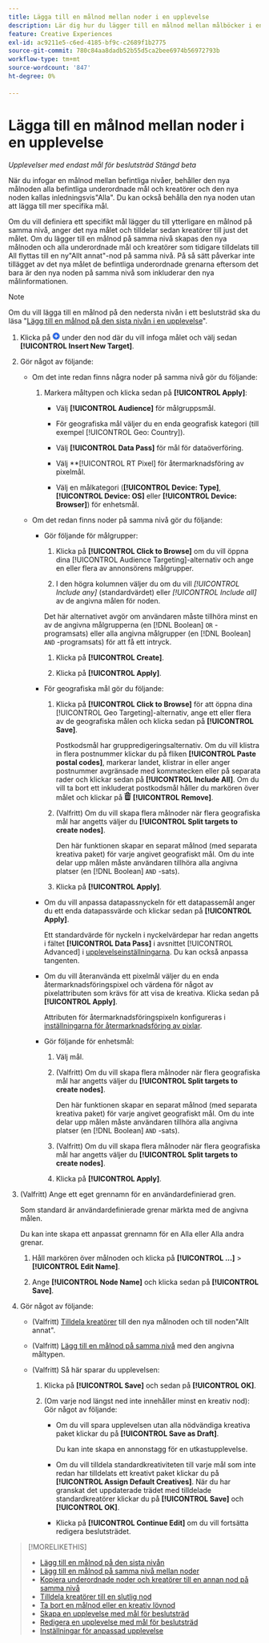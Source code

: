 ```yaml
---
title: Lägga till en målnod mellan noder i en upplevelse
description: Lär dig hur du lägger till en målnod mellan målböcker i en annonsupplevelse.
feature: Creative Experiences
exl-id: ac9211e5-c6ed-4185-bf9c-c2689f1b2775
source-git-commit: 780c84aa8dadb52b55d5ca2bee6974b56972793b
workflow-type: tm+mt
source-wordcount: '847'
ht-degree: 0%

---
```


# Lägga till en målnod mellan noder i en upplevelse

*Upplevelser med endast mål för beslutsträd*
*Stängd beta*

När du infogar en målnod mellan befintliga nivåer, behåller den nya målnoden alla befintliga underordnade mål och kreatörer och den nya noden kallas inledningsvis&quot;Alla&quot;. Du kan också behålla den nya noden utan att lägga till mer specifika mål.

Om du vill definiera ett specifikt mål lägger du till ytterligare en målnod på samma nivå, anger det nya målet och tilldelar sedan kreatörer till just det målet. Om du lägger till en målnod på samma nivå skapas den nya målnoden och alla underordnade mål och kreatörer som tidigare tilldelats till All flyttas till en ny&quot;Allt annat&quot;-nod på samma nivå. På så sätt påverkar inte tillägget av det nya målet de befintliga underordnade grenarna eftersom det bara är den nya noden på samma nivå som inkluderar den nya målinformationen.

>[!NOTE]
>
>Om du vill lägga till en målnod på den nedersta nivån i ett beslutsträd ska du läsa &quot;[Lägg till en målnod på den sista nivån i en upplevelse](experience-target-node-add-final.md)&quot;.

<!-- 1. [ways to get to the decision tree] -->

1. Klicka på ![Lägg till](/help/creative/assets/add.png "Lägg till") under den nod där du vill infoga målet och välj sedan **[!UICONTROL Insert New Target]**.

1. Gör något av följande:

   * Om det inte redan finns några noder på samma nivå gör du följande:

      1. Markera måltypen och klicka sedan på **[!UICONTROL Apply]**:

         * Välj **[!UICONTROL Audience]** för målgruppsmål.

         * För geografiska mål väljer du en enda geografisk kategori (till exempel [!UICONTROL Geo: Country]).

         * Välj **[!UICONTROL Data Pass]** för mål för dataöverföring.

         * Välj **[!UICONTROL RT Pixel] för återmarknadsföring av pixelmål.

         * Välj en målkategori (**[!UICONTROL Device: Type]**, **[!UICONTROL Device: OS]** eller **[!UICONTROL Device: Browser]**) för enhetsmål.

   * Om det redan finns noder på samma nivå gör du följande:

      * Gör följande för målgrupper:

         1. Klicka på **[!UICONTROL Click to Browse]** om du vill öppna dina [!UICONTROL Audience Targeting]-alternativ och ange en eller flera av annonsörens målgrupper.

         1. I den högra kolumnen väljer du om du vill *[!UICONTROL Include any]* (standardvärdet) eller *[!UICONTROL Include all]* av de angivna målen för noden.

        Det här alternativet avgör om användaren måste tillhöra minst en av de angivna målgrupperna (en [!DNL Boolean] `OR` -programsats) eller alla angivna målgrupper (en [!DNL Boolean] `AND` -programsats) för att få ett intryck.

         1. Klicka på **[!UICONTROL Create]**.

         1. Klicka på **[!UICONTROL Apply]**.

      * För geografiska mål gör du följande:

         1. Klicka på **[!UICONTROL Click to Browse]** för att öppna dina [!UICONTROL Geo Targeting]-alternativ, ange ett eller flera av de geografiska målen och klicka sedan på **[!UICONTROL Save]**.

            Postkodsmål har gruppredigeringsalternativ. Om du vill klistra in flera postnummer klickar du på fliken **[!UICONTROL Paste postal codes]**, markerar landet, klistrar in eller anger postnummer avgränsade med kommatecken eller på separata rader och klickar sedan på **[!UICONTROL Include All]**. Om du vill ta bort ett inkluderat postkodsmål håller du markören över målet och klickar på ![Ta bort](/help/creative/assets/delete.png "Ta bort") **[!UICONTROL Remove]**.

         1. (Valfritt) Om du vill skapa flera målnoder när flera geografiska mål har angetts väljer du **[!UICONTROL Split targets to create nodes]**.

            Den här funktionen skapar en separat målnod (med separata kreativa paket) för varje angivet geografiskt mål. Om du inte delar upp målen måste användaren tillhöra alla angivna platser (en [!DNL Boolean] `AND` -sats).

         1. Klicka på **[!UICONTROL Apply]**.

      * Om du vill anpassa datapassnyckeln för ett datapassemål anger du ett enda datapassvärde och klickar sedan på **[!UICONTROL Apply]**.

        Ett standardvärde för nyckeln i nyckelvärdepar har redan angetts i fältet **[!UICONTROL Data Pass]** i avsnittet [!UICONTROL Advanced] i [upplevelseinställningarna](experience-settings-targeting.md). Du kan också anpassa tangenten.

      * Om du vill återanvända ett pixelmål väljer du en enda återmarknadsföringspixel och värdena för något av pixelattributen som krävs för att visa de kreativa. Klicka sedan på **[!UICONTROL Apply]**.

        Attributen för återmarknadsföringspixeln konfigureras i [inställningarna för återmarknadsföring av pixlar](/help/creative/pixels/retargeting-pixel-manage.md).

      * Gör följande för enhetsmål:

         1. Välj mål.

         1. (Valfritt) Om du vill skapa flera målnoder när flera geografiska mål har angetts väljer du **[!UICONTROL Split targets to create nodes]**.

            Den här funktionen skapar en separat målnod (med separata kreativa paket) för varje angivet geografiskt mål. Om du inte delar upp målen måste användaren tillhöra alla angivna platser (en [!DNL Boolean] `AND` -sats).

         1. (Valfritt) Om du vill skapa flera målnoder när flera geografiska mål har angetts väljer du **[!UICONTROL Split targets to create nodes]**.

         1. Klicka på **[!UICONTROL Apply]**.

1. (Valfritt) Ange ett eget grennamn för en användardefinierad gren.

   Som standard är användardefinierade grenar märkta med de angivna målen.

   Du kan inte skapa ett anpassat grennamn för en Alla eller Alla andra grenar.

   1. Håll markören över målnoden och klicka på **[!UICONTROL ...]** > **[!UICONTROL Edit Name]**.

   1. Ange **[!UICONTROL Node Name]** och klicka sedan på **[!UICONTROL Save]**.

1. Gör något av följande:

   * (Valfritt) [Tilldela kreatörer](experience-assign-creative-bundles.md) till den nya målnoden och till noden&quot;Allt annat&quot;.

   * (Valfritt) [Lägg till en målnod på samma nivå](experience-target-node-add-sibling.md) med den angivna måltypen.

   * (Valfritt) Så här sparar du upplevelsen:

      1. Klicka på **[!UICONTROL Save]** och sedan på **[!UICONTROL OK]**.

      1. (Om varje nod längst ned inte innehåller minst en kreativ nod): Gör något av följande:

         * Om du vill spara upplevelsen utan alla nödvändiga kreativa paket klickar du på **[!UICONTROL Save as Draft]**.

           Du kan inte skapa en annonstagg för en utkastupplevelse.

         * Om du vill tilldela standardkreativiteten till varje mål som inte redan har tilldelats ett kreativt paket klickar du på **[!UICONTROL Assign Default Creatives]**. När du har granskat det uppdaterade trädet med tilldelade standardkreatörer klickar du på **[!UICONTROL Save]** och **[!UICONTROL OK]**.

         * Klicka på **[!UICONTROL Continue Edit]** om du vill fortsätta redigera beslutsträdet.

>[!MORELIKETHIS]
>
>* [Lägg till en målnod på den sista nivån](experience-target-node-add-final.md)
>* [Lägg till en målnod på samma nivå mellan noder](experience-target-node-add-sibling.md)
>* [Kopiera underordnade noder och kreatörer till en annan nod på samma nivå](experience-target-node-copy.md)
>* [Tilldela kreatörer till en slutlig nod](experience-assign-creative-bundles.md)
>* [Ta bort en målnod eller en kreativ lövnod](/help/creative/experiences/experience-target-node-delete.md)
>* [Skapa en upplevelse med mål för beslutsträd](experience-create-targeting.md)
>* [Redigera en upplevelse med mål för beslutsträd](experience-edit-targeting.md)
>* [Inställningar för anpassad upplevelse](experience-settings-targeting.md)
